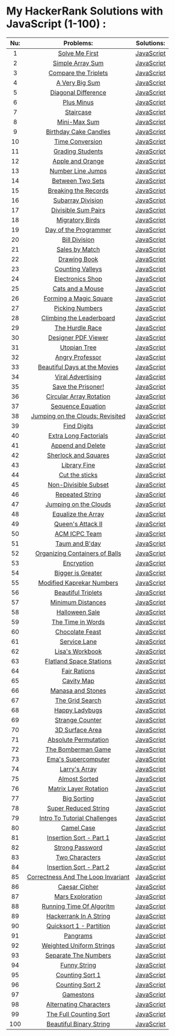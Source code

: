 # My HackerRank Solutions with JavaScript (1-100) :


| Nu: | Problems:                  | Solutions:   | 
|:---:|:--------------------------:|:------------:|
| 1 |[Solve Me First](https://www.hackerrank.com/challenges/solve-me-first/problem) | [JavaScript](/Solutions/01-Solve-Me-First.js) | 
| 2 |[Simple Array Sum](https://www.hackerrank.com/challenges/simple-array-sum/problem) | [JavaScript](/Solutions/02-Simple-Array-Sum.js) | 
| 3 |[Compare the Triplets](https://www.hackerrank.com/challenges/compare-the-triplets/problem) | [JavaScript](/Solutions/03-Compare-The-Triplets.js) | 
| 4 |[A Very Big Sum](https://www.hackerrank.com/challenges/a-very-big-sum/problem) | [JavaScript](/Solutions/04-A-Very-Big-Sum.js) | 
| 5 |[Diagonal Difference](https://www.hackerrank.com/challenges/diagonal-difference/problem) | [JavaScript](/Solutions/05-Diagonal-Difference.js) | 
| 6 |[Plus Minus](https://www.hackerrank.com/challenges/plus-minus/problem) | [JavaScript](/Solutions/06-Plus-Minus.js) | 
| 7 |[Staircase](https://www.hackerrank.com/challenges/staircase/problem) | [JavaScript](/Solutions/07-Staircase.js) | 
| 8 |[Mini-Max Sum](https://www.hackerrank.com/challenges/mini-max-sum/problem) | [JavaScript](/Solutions/08-Mini-Max-Sum.js) | 
| 9 |[Birthday Cake Candles](https://www.hackerrank.com/challenges/birthday-cake-candles/problem) | [JavaScript](/Solutions/09-Birthday-Cake-Candles.js) | 
| 10 |[Time Conversion](https://www.hackerrank.com/challenges/time-conversion/problem) | [JavaScript](/Solutions/10-Time-Conversion.js) | 
| 11 |[Grading Students](https://www.hackerrank.com/challenges/grading/problem) | [JavaScript](/Solutions/11-Grading-Students.js) | 
| 12 |[Apple and Orange](https://www.hackerrank.com/challenges/apple-and-orange/problem) | [JavaScript](/Solutions/12-Apple-And-Orange.js) | 
| 13 |[Number Line Jumps](https://www.hackerrank.com/challenges/kangaroo/problem) | [JavaScript](/Solutions/13-Number-Line-Jumps.js) | 
| 14 |[Between Two Sets](https://www.hackerrank.com/challenges/between-two-sets/problem) | [JavaScript](/Solutions/14-Between-Two-Sets.js) | 
| 15 |[Breaking the Records](https://www.hackerrank.com/challenges/breaking-best-and-worst-records/problem) | [JavaScript](/Solutions/15-Breaking-The-Records.js) | 
| 16 |[Subarray Division](https://www.hackerrank.com/challenges/the-birthday-bar/problem) | [JavaScript](/Solutions/16-Subarray-Division.js) | 
| 17 |[Divisible Sum Pairs](https://www.hackerrank.com/challenges/divisible-sum-pairs/problem) | [JavaScript](/Solutions/17-Divisible-Sum-Pairs.js) | 
| 18 |[Migratory Birds](https://www.hackerrank.com/challenges/migratory-birds/problem) | [JavaScript](/Solutions/18-Migratory-Birds.js) | 
| 19 |[Day of the Programmer](https://www.hackerrank.com/challenges/day-of-the-programmer/problem) | [JavaScript](/Solutions/19-Day-Of-The-Programmer.js) | 
| 20 |[Bill Division](https://www.hackerrank.com/challenges/bon-appetit/problem) | [JavaScript](/Solutions/20-Bill-Division.js) | 
| 21 |[Sales by Match](https://www.hackerrank.com/challenges/sock-merchant/problem) | [JavaScript](/Solutions/21-Sales-By-Match.js) | 
| 22 |[Drawing Book](https://www.hackerrank.com/challenges/drawing-book/problem) | [JavaScript](/Solutions/22-Drawing-Book.js) | 
| 23 |[Counting Valleys](https://www.hackerrank.com/challenges/counting-valleys/problem) | [JavaScript](/Solutions/23-Counting-Valleys.js) | 
| 24 |[Electronics Shop](https://www.hackerrank.com/challenges/electronics-shop/problem) | [JavaScript](/Solutions/24-Electronics-Shop.js) | 
| 25 |[Cats and a Mouse](https://www.hackerrank.com/challenges/cats-and-a-mouse/problem) | [JavaScript](/Solutions/25-Cats-and-a-Mouse.js) | 
| 26 |[Forming a Magic Square](https://www.hackerrank.com/challenges/magic-square-forming/problem) | [JavaScript](/Solutions/26-Forming-a-Magic-Square.js) | 
| 27 |[Picking Numbers](https://www.hackerrank.com/challenges/picking-numbers/problem) | [JavaScript](/Solutions/27-Picking-Numbers.js) | 
| 28 |[Climbing the Leaderboard](https://www.hackerrank.com/challenges/climbing-the-leaderboard/problem) | [JavaScript](/Solutions/28-Climbing-The-Leaderboard.js) | 
| 29 |[The Hurdle Race](https://www.hackerrank.com/challenges/the-hurdle-race/problem) | [JavaScript](/Solutions/29-The-Hurdle-Race.js) | 
| 30 |[Designer PDF Viewer](https://www.hackerrank.com/challenges/designer-pdf-viewer/problem) | [JavaScript](/Solutions/30-Designer-PDF_Viewer.js) | 
| 31 |[Utopian Tree](https://www.hackerrank.com/challenges/utopian-tree/problem) | [JavaScript](/Solutions/31-Utopian-Tree.js) | 
| 32 |[Angry Professor](https://www.hackerrank.com/challenges/angry-professor/problem) | [JavaScript](/Solutions/32-Angry-Professor.js) | 
| 33 |[Beautiful Days at the Movies](https://www.hackerrank.com/challenges/beautiful-days-at-the-movies/problem) | [JavaScript](/Solutions/33-Beautiful-Days-At-The-Movies.js) | 
| 34 |[Viral Advertising](https://www.hackerrank.com/challenges/strange-advertising/problem) | [JavaScript](/Solutions/34-Viral-Advertising.js) | 
| 35 |[Save the Prisoner!](https://www.hackerrank.com/challenges/save-the-prisoner/problem) | [JavaScript](/Solutions/35-Save-The-Prisoner.js) | 
| 36 |[Circular Array Rotation](https://www.hackerrank.com/challenges/circular-array-rotation/problem) | [JavaScript](/Solutions/36-Circular-Array-Rotation.js) | 
| 37 |[Sequence Equation](https://www.hackerrank.com/challenges/permutation-equation/problem) | [JavaScript](/Solutions/37-Sequence-Equation.js) | 
| 38 |[Jumping on the Clouds: Revisited](https://www.hackerrank.com/challenges/jumping-on-the-clouds-revisited/problem) | [JavaScript](/Solutions/38-Jumping-On-The-Clouds-Revisited.js) | 
| 39 |[Find Digits](https://www.hackerrank.com/challenges/find-digits/problem) | [JavaScript](/Solutions/39-Find-Digits.js) | 
| 40 |[Extra Long Factorials](https://www.hackerrank.com/challenges/extra-long-factorials/problem) | [JavaScript](/Solutions/40-Extra-Long-Factorials.js) | 
| 41 |[Append and Delete](https://www.hackerrank.com/challenges/append-and-delete/problem) | [JavaScript](/Solutions/41-Append-And-Delete.js) | 
| 42 |[Sherlock and Squares](https://www.hackerrank.com/challenges/sherlock-and-squares/problem) | [JavaScript](/Solutions/42-Shelock-And-Squares.js) | 
| 43 |[Library Fine](https://www.hackerrank.com/challenges/library-fine/problem) | [JavaScript](/Solutions/43-Library-Fine.js) | 
| 44 |[Cut the sticks](https://www.hackerrank.com/challenges/cut-the-sticks/problem) | [JavaScript](/Solutions/44-Cut-The-Sticks.js) | 
| 45 |[Non-Divisible Subset](https://www.hackerrank.com/challenges/non-divisible-subset/problem) | [JavaScript](/Solutions/45-Non-Divisible-Subset.js) | 
| 46 |[Repeated String](https://www.hackerrank.com/challenges/repeated-string/problem) | [JavaScript](/Solutions/46-Repeated-String.js) | 
| 47 |[Jumping on the Clouds](https://www.hackerrank.com/challenges/jumping-on-the-clouds/problem) | [JavaScript](/Solutions/47-Jumping-On-The-Clounds.js) | 
| 48 |[Equalize the Array](https://www.hackerrank.com/challenges/equality-in-a-array/problem) | [JavaScript](/Solutions/48-Equalize-The-Array.js) | 
| 49 |[Queen's Attack II](https://www.hackerrank.com/challenges/queens-attack-2/problem) | [JavaScript](/Solutions/49-Queens-Attack-ll.js) | 
| 50 |[ACM ICPC Team](https://www.hackerrank.com/challenges/acm-icpc-team/problem) | [JavaScript](/Solutions/50-ACM-ICPC-Team.js) | 
| 51 |[Taum and B'day](https://www.hackerrank.com/challenges/taum-and-bday/problem) | [JavaScript](/Solutions/51-Taum-And-Bday.js) | 
| 52 |[Organizing Containers of Balls](https://www.hackerrank.com/challenges/organizing-containers-of-balls/problem) | [JavaScript](/Solutions/52-Organizing-Containers-Of-Balls.js) | 
| 53 |[Encryption](https://www.hackerrank.com/challenges/encryption/problem) | [JavaScript](/Solutions/53-Encryption.js) | 
| 54 |[Bigger is Greater](https://www.hackerrank.com/challenges/bigger-is-greater/problem) | [JavaScript](/Solutions/54-Bigger-Is-Greater.js) | 
| 55 |[Modified Kaprekar Numbers](https://www.hackerrank.com/challenges/kaprekar-numbers/problem) | [JavaScript](/Solutions/55-Modified-Kaprekar-Numbers.js) | 
| 56 |[Beautiful Triplets](https://www.hackerrank.com/challenges/beautiful-triplets/problem) | [JavaScript](/Solutions/56-Beautiful-Triplets.js) | 
| 57 |[Minimum Distances](https://www.hackerrank.com/challenges/minimum-distances/problem) | [JavaScript](/Solutions/57-Minimum-Distances.js) | 
| 58 |[Halloween Sale](https://www.hackerrank.com/challenges/halloween-sale/problem) | [JavaScript](/Solutions/58-Halloween-Sale.js) | 
| 59 |[The Time in Words](https://www.hackerrank.com/challenges/the-time-in-words/problem) | [JavaScript](/Solutions/59-The-Time-In-Words.js) | 
| 60 |[Chocolate Feast](https://www.hackerrank.com/challenges/chocolate-feast/problem) | [JavaScript](/Solutions/60-Chocolate-Feast.js) | 
| 61 |[Service Lane](https://www.hackerrank.com/challenges/service-lane/problem) | [JavaScript](/Solutions/61-Service-Lane.js) | 
| 62 |[Lisa's Workbook](https://www.hackerrank.com/challenges/lisa-workbook/problem) | [JavaScript](/Solutions/62-Lisas-Workbook.js) | 
| 63 |[Flatland Space Stations](https://www.hackerrank.com/challenges/flatland-space-stations/problem) | [JavaScript](/Solutions/63-Flatland-Space-Stations.js) | 
| 64 |[Fair Rations](https://www.hackerrank.com/challenges/fair-rations/problem) | [JavaScript](/Solutions/64-Fair-Rations.js) | 
| 65 |[Cavity Map](https://www.hackerrank.com/challenges/cavity-map/problem) | [JavaScript](/Solutions/65-Cavity-Map.js) | 
| 66 |[Manasa and Stones](https://www.hackerrank.com/challenges/manasa-and-stones/problem) | [JavaScript](/Solutions/66-Manasa-And-Stones.js) | 
| 67 |[The Grid Search](https://www.hackerrank.com/challenges/the-grid-search/problem) | [JavaScript](/Solutions/67-The-Grid-Search.js) | 
| 68 |[Happy Ladybugs](https://www.hackerrank.com/challenges/happy-ladybugs/problem) | [JavaScript](/Solutions/68-Happy-Ladybugs.js) | 
| 69 |[Strange Counter](https://www.hackerrank.com/challenges/strange-code/problem) | [JavaScript](/Solutions/69-Strange-Counter.js) | 
| 70 |[3D Surface Area](https://www.hackerrank.com/challenges/3d-surface-area/problem) | [JavaScript](/Solutions/70-3D-Surface-Area.js) | 
| 71 |[Absolute Permutation](https://www.hackerrank.com/challenges/absolute-permutation/problem) | [JavaScript](/Solutions/71-Absolute-Permutation.js) | 
| 72 |[The Bomberman Game](https://www.hackerrank.com/challenges/bomber-man/problem) | [JavaScript](/Solutions/72-The-Bomberman-Game.js) | 
| 73 |[Ema's Supercomputer](https://www.hackerrank.com/challenges/two-pluses/problem) | [JavaScript](/Solutions/73-Ema's-Supercomputer.js) | 
| 74 |[Larry's Array](https://www.hackerrank.com/challenges/larrys-array/problem) | [JavaScript](/Solutions/74-Larry's-Array.js) | 
| 75 |[Almost Sorted](https://www.hackerrank.com/challenges/almost-sorted/problem) | [JavaScript](/Solutions/75-Almost-Sorted.js) | 
| 76 |[Matrix Layer Rotation](https://www.hackerrank.com/challenges/matrix-rotation-algo/problem) | [JavaScript](/Solutions/76-Matrix-Layer-Rotation.js) | 
| 77 |[Big Sorting](https://www.hackerrank.com/challenges/big-sorting/problem) | [JavaScript](/Solutions/77-Big-Sorting.js) | 
| 78 |[Super Reduced String](https://www.hackerrank.com/challenges/reduced-string/problem) | [JavaScript](/Solutions/78-Super-Reduced-String.js) | 
| 79 |[Intro To Tutorial Challenges](https://www.hackerrank.com/challenges/tutorial-intro/problem) | [JavaScript](/Solutions/79-Intro-To-Tutorial-Challenges.js) | 
| 80 |[Camel Case](https://www.hackerrank.com/challenges/camelcase/problem) | [JavaScript](/Solutions/80-Camel-Case.js) | 
| 81 |[Insertion Sort - Part 1](https://www.hackerrank.com/challenges/insertionsort1/problem) | [JavaScript](/Solutions/81-Insertion-Sort-Part-1.js) | 
| 82 |[Strong Password](https://www.hackerrank.com/challenges/strong-password/problem) | [JavaScript](/Solutions/82-Strong-Password.js) | 
| 83 |[Two Characters](https://www.hackerrank.com/challenges/two-characters/problem) | [JavaScript](/Solutions/83-Two-Characters.js) | 
| 84 |[Insertion Sort - Part 2](https://www.hackerrank.com/challenges/insertionsort2/problem) | [JavaScript](/Solutions/84-Insertion-Sort-Part-2.js) | 
| 85 |[Correctness And The Loop Invariant](https://www.hackerrank.com/challenges/correctness-invariant/problem) | [JavaScript](/Solutions/85-Correctness-And-The-Loop-Invariant.js) | 
| 86 |[Caesar Cipher](https://www.hackerrank.com/challenges/caesar-cipher-1/problem) | [JavaScript](/Solutions/86-Caesar-Cipher.js) | 
| 87 |[Mars Exploration](https://www.hackerrank.com/challenges/mars-exploration/problem) | [JavaScript](/Solutions/87-Mars-Exploration.js) | 
| 88 |[Running Time Of Algoritm](https://www.hackerrank.com/challenges/runningtime/problem) | [JavaScript](/Solutions/88-Running-Time-Of-Algoritm.js) | 
| 89 |[Hackerrank In A String](https://www.hackerrank.com/challenges/hackerrank-in-a-string/problem) | [JavaScript](/Solutions/89-Hackerrank-In-A-String.js) | 
| 90 |[Quicksort 1 - Partition](https://www.hackerrank.com/challenges/quicksort1/problem) | [JavaScript](/Solutions/90-Quicksort-1-Partition.js) | 
| 91 |[Pangrams](https://www.hackerrank.com/challenges/pangrams/problem) | [JavaScript](/Solutions/91-Pangrams.js) | 
| 92 |[Weighted Uniform Strings](https://www.hackerrank.com/challenges/weighted-uniform-string/problem) | [JavaScript](/Solutions/92-Weighted-Uniform-Strings.js) | 
| 93 |[Separate The Numbers](https://www.hackerrank.com/challenges/separate-the-numbers/problem) | [JavaScript](/Solutions/93-Separate-The-Numbers.js) | 
| 94 |[Funny String](https://www.hackerrank.com/challenges/funny-string/problem) | [JavaScript](/Solutions/94-Funny-String.js) | 
| 95 |[Counting Sort 1](https://www.hackerrank.com/challenges/countingsort1/problem) | [JavaScript](/Solutions/95-Counting-Sort-1.js) | 
| 96 |[Counting Sort 2](https://www.hackerrank.com/challenges/countingsort2/problem) | [JavaScript](/Solutions/96-Counting-Sort-2.js) | 
| 97 |[Gamestons](https://www.hackerrank.com/challenges/gem-stones/problem) | [JavaScript](/Solutions/97-Gamestons.js) | 
| 98 |[Alternating Characters](https://www.hackerrank.com/challenges/alternating-characters/problem) | [JavaScript](/Solutions/98-Alternating-Characters.js) | 
| 99 |[The Full Counting Sort](https://www.hackerrank.com/challenges/countingsort4/problem) | [JavaScript](/Solutions/99-The-Full-Counting-Sort.js) | 
| 100 |[Beautiful Binary String](https://www.hackerrank.com/challenges/beautiful-binary-string/problem) | [JavaScript](/Solutions/100-Beautiful-Binary-String.js) | 
